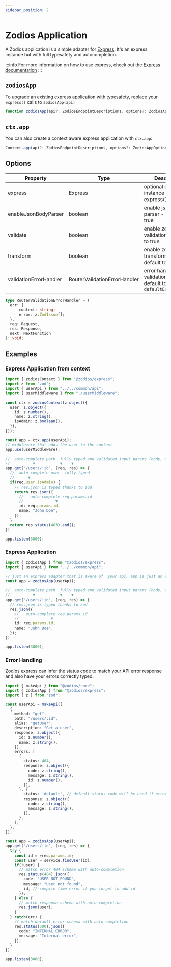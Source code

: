 ```yaml
---
sidebar_position: 2
---
```


# Zodios Application

A Zodios application is a simple adapter for [Express](https://expressjs.com/). It's an express instance but with full typesafety and autocompletion.

:::info
For more information on how to use express, check out the [Express documentation](https://expressjs.com/)
:::

## `zodiosApp`

To upgrade an existing express application with typesafety, replace your `express()` calls to `zodiosApp(api)`

```ts
function zodiosApp(api?: ZodiosEndpointDescriptions, options?: ZodiosAppOptions): ZodiosApp
```
## `ctx.app`

You can also create a context aware express application with `ctx.app`:

```ts
Context.app(api?: ZodiosEndpointDescriptions, options?: ZodiosAppOptions): ZodiosApp
```

## Options

| Property               | Type                         | Description                                                           |
| ---------------------- | ---------------------------- | --------------------------------------------------------------------- |
| express                | Express                      | optional express instance - default to express()                      |
| enableJsonBodyParser   | boolean                      | enable json body parser - default to true                             |
| validate               | boolean                      | enable zod input validation - default to true                         |
| transform              | boolean                      | enable zod input transformation - default to false                    |
| validationErrorHandler | RouterValidationErrorHandler | error handler for validation errors - default to `defaultErrorHandler` |

```ts
type RouterValidationErrorHandler = (
  err: {
      context: string;
      error: z.ZodIssue[];
  },
  req: Request,
  res: Response,
  next: NextFunction
): void;
```

## Examples

### Express Application from context

```ts
import { zodiosContext } from "@zodios/express";
import z from "zod";
import { userApi } from "../../common/api";
import { userMiddleware } from "./userMiddleware";

const ctx = zodiosContext(z.object({
  user: z.object({
    id: z.number(),
    name: z.string(),
    isAdmin: z.boolean(),
  }),
}));

const app = ctx.app(userApi);
// middleware that adds the user to the context
app.use(userMiddleware);

//  auto-complete path  fully typed and validated input params (body, query, path, header)
//          ▼           ▼    ▼
app.get("/users/:id", (req, res) => {
  //  auto-complete user  fully typed
  //      ▼
  if(req.user.isAdmin) {
    // res.json is typed thanks to zod
    return res.json({
      //   auto-complete req.params.id
      //              ▼
      id: req.params.id,
      name: "John Doe",
    });    
  }
  return res.status(403).end();
})

app.listen(3000);
```

### Express Application


```ts title="/src/server/app.ts"
import { zodiosApp } from "@zodios/express";
import { userApi } from "../../common/api";

// just an express adapter that is aware of  your api, app is just an express app with type annotations and validation middlewares
const app = zodiosApp(userApi);

//  auto-complete path  fully typed and validated input params (body, query, path, header)
//          ▼           ▼    ▼
app.get("/users/:id", (req, res) => {
  // res.json is typed thanks to zod
  res.json({
    //   auto-complete req.params.id
    //              ▼
    id: req.params.id,
    name: "John Doe",
  });
})

app.listen(3000);
```

### Error Handling

Zodios express can infer the status code to match your API error response and also have your errors correctly typed.

```typescript title="/src/server/app.ts"
import { makeApi } from "@zodios/core";
import { zodiosApp } from "@zodios/express";
import { z } from "zod";

const userApi = makeApi([
  {
    method: "get",
    path: "/users/:id",
    alias: "getUser",
    description: "Get a user",
    response: z.object({
      id: z.number(),
      name: z.string(),
    }),
    errors: [
      {
        status: 404,
        response: z.object({
          code: z.string(),
          message: z.string(),
          id: z.number(),
        }),
      }, {
        status: 'default', // default status code will be used if error is not 404
        response: z.object({
          code: z.string(),
          message: z.string(),
        }),
      },
    ],
  },
]);

const app = zodiosApp(userApi);
app.get("/users/:id", (req, res) => {
  try {
    const id = +req.params.id;
    const user = service.findUser(id);
    if(!user) {
      // match error 404 schema with auto-completion
      res.status(404).json({
        code: "USER_NOT_FOUND",
        message: "User not found",
        id, // compile time error if you forget to add id
      });
    } else {
      // match response schema with auto-completion
      res.json(user);
    }
  } catch(err) {
    // match default error schema with auto-completion
    res.status(500).json({
      code: "INTERNAL_ERROR",
      message: "Internal error",
    });
  }
})

app.listen(3000);
```
